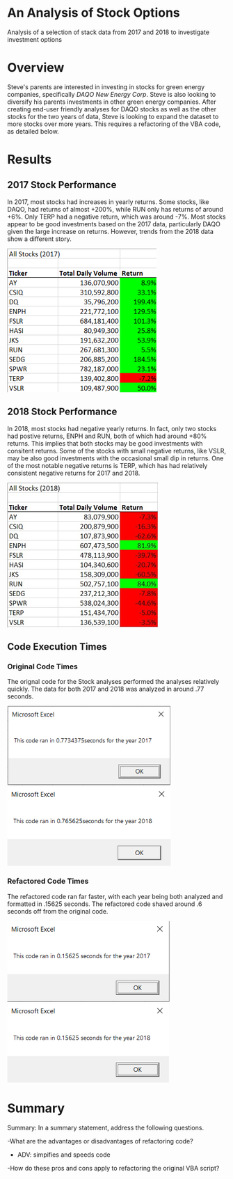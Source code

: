 # An Analysis of Stock Options

Analysis of a selection of stack data from 2017 and 2018 to investigate investment options

# Overview

Steve's parents are interested in investing in stocks for green energy companies, specifically *DAQO New Energy Corp*. Steve is also looking to diversify his parents investments in other green energy companies. After creating end-user friendly analyses for DAQO stocks as well as the other stocks for the two years of data, Steve is looking to expand the dataset to more stocks over more years. This requires a refactoring of the VBA code, as detailed below.

# Results

## 2017 Stock Performance

In 2017, most stocks had increases in yearly returns. Some stocks, like DAQO, had returns of almost +200%, while RUN only has returns of around +6%. Only TERP had a negative return, which was around -7%. Most stocks appear to be good investments based on the 2017 data, particularly DAQO given the large increase on returns. However, trends from the 2018 data show a different story.

<img src=https://github.com/bradleywb426/stock-analysis/blob/main/Resources/VBA_Challenge_2017_Results.PNG>

## 2018 Stock Performance

In 2018, most stocks had negative yearly returns. In fact, only two stocks had postive returns, ENPH and RUN, both of which had around +80% returns. This implies that both stocks may be good investments with consitent returns. Some of the stocks with small negative returns, like VSLR, may be also good investments with the occasional small dip in returns. One of the most notable negative returns is TERP, which has had relatively consistent negative returns for 2017 and 2018. 

<img src=https://github.com/bradleywb426/stock-analysis/blob/main/Resources/VBA_Challenge_2018_Results.PNG.jpg>

## Code Execution Times

### Original Code Times

The orignal code for the Stock analyses performed the analyses relatively quickly. The data for both 2017 and 2018 was analyzed in around .77 seconds. 

<img src=https://github.com/bradleywb426/stock-analysis/blob/main/Resources/Green_Book_2017.PNG width=375> <img src=https://github.com/bradleywb426/stock-analysis/blob/main/Resources/Green_Book_2018.PNG>

### Refactored Code Times

The refactored code ran far faster, with each year being both analyzed and formatted in .15625 seconds. The refactored code shaved around .6 seconds off from the original code. 

<img src=https://github.com/bradleywb426/stock-analysis/blob/main/Resources/VBA_Challenge_2017.PNG> <img src=https://github.com/bradleywb426/stock-analysis/blob/main/Resources/VBA_Challenge_2018.PNG>

# Summary

Summary: In a summary statement, address the following questions.

-What are the advantages or disadvantages of refactoring code?
  - ADV: simpifies and speeds code

-How do these pros and cons apply to refactoring the original VBA script?
